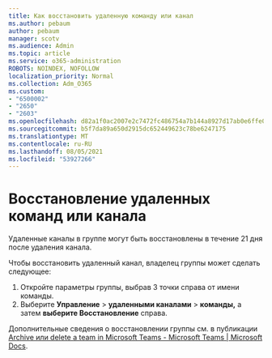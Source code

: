 ```yaml
---
title: Как восстановить удаленную команду или канал
ms.author: pebaum
author: pebaum
manager: scotv
ms.audience: Admin
ms.topic: article
ms.service: o365-administration
ROBOTS: NOINDEX, NOFOLLOW
localization_priority: Normal
ms.collection: Adm_O365
ms.custom:
- "6500002"
- "2650"
- "2603"
ms.openlocfilehash: d82a1f0ac2007e2c7472fc486754a7b144a8927d17ab0e6ffe0fed6fd2ddf4e4
ms.sourcegitcommit: b5f7da89a650d2915dc652449623c78be6247175
ms.translationtype: MT
ms.contentlocale: ru-RU
ms.lasthandoff: 08/05/2021
ms.locfileid: "53927266"
---
```

# <a name="how-to-restore-a-deleted-team-or-channel"></a>Восстановление удаленных команд или канала

Удаленные каналы в группе могут быть восстановлены в течение 21 дня после удаления канала.

Чтобы восстановить удаленный канал, владелец группы может сделать следующее:

1. Откройте параметры группы, выбрав 3 точки справа от имени команды.
2. Выберите **Управление**  >  **удаленными каналами**  >  **команды,** а затем **выберите Восстановление** справа.

Дополнительные сведения о восстановлении группы см. в публикации [Archive или delete a team in Microsoft Teams - Microsoft Teams | Microsoft Docs](https://docs.microsoft.com/microsoftteams/archive-or-delete-a-team#restore-a-deleted-team).
